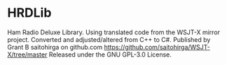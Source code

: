 # HRDLib
   Ham Radio Deluxe Library.
   Using translated code from the WSJT-X mirror project.
   Converted and adjusted/altered from C++ to C#.
   Published by Grant B saitohirga on github.com https://github.com/saitohirga/WSJT-X/tree/master
   Released under the GNU GPL-3.0 License.
 

